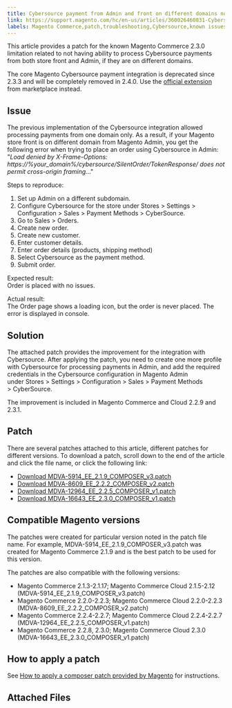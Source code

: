 ```yaml
---
title: Cybersource payment from Admin and front on different domains not processed
link: https://support.magento.com/hc/en-us/articles/360026460831-Cybersource-payment-from-Admin-and-front-on-different-domains-not-processed
labels: Magento Commerce,patch,troubleshooting,Cybersource,known issues,2.3.0
---
```


<p>This article provides a patch for the known Magento Commerce 2.3.0 limitation related to not having ability to process Cybersource payments from both store front and Admin, if they are on different domains.</p>
<p class="info">The core Magento Cybersource payment integration is deprecated since 2.3.3 and will be completely removed in 2.4.0. Use the <a href="https://marketplace.magento.com/cybersource-global-payment-management.html">official extension</a> from marketplace instead.</p>
<h2>Issue</h2>
<p>The previous implementation of the Cybersource integration allowed processing payments from one domain only. As a result, if your Magento store front is on different domain from Magento Admin, you get the following error when trying to place an order using Cybersource in Admin: "<em>Load denied by X-Frame-Options: https://%your_domain%/cybersource/SilentOrder/TokenResponse/ does not permit cross-origin framing.</em>.."</p>
<p>Steps to reproduce:</p>
<ol>
<li>Set up Admin on a different subdomain.</li>
<li>Configure Cybersource for the store under Stores &gt; Settings &gt; Configuration &gt; Sales &gt; Payment Methods &gt; CyberSource.
</li>
<li>Go to Sales &gt; Orders.</li>
<li>Create new order.</li>
<li>Create new customer.</li>
<li>Enter customer details.</li>
<li>Enter order details (products, shipping method)</li>
<li>Select Cybersource as the payment method.</li>
<li>Submit order.</li>
</ol>
<p>Expected result:<br/> Order is placed with no issues.</p>
<p>Actual result:<br/> The Order page shows a loading icon, but the order is never placed. The error is displayed in console.</p>
<h2>Solution</h2>
<p>The attached patch provides the improvement for the integration with Cybersource. After applying the patch, you need to create one more profile with Cybersource for processing payments in Admin, and add the required credentials in the Cybersource configuration in Magento Admin under Stores &gt; Settings &gt; Configuration &gt; Sales &gt; Payment Methods &gt; CyberSource.</p>
<p class="info">The improvement is included in Magento Commerce and Cloud 2.2.9 and 2.3.1.</p>
<h2>Patch</h2>
<p>There are several patches attached to this article, different patches for different versions. To download a patch, scroll down to the end of the article and click the file name, or click the following link:</p>
<ul>
<li><a href="https://support.magento.com/hc/en-us/article_attachments/360026011231/MDVA-5914_EE_2.1.9_COMPOSER_v3.patch">Download MDVA-5914_EE_2.1.9_COMPOSER_v3.patch</a></li>
<li><a href="https://support.magento.com/hc/en-us/article_attachments/360026012371/MDVA-8609_EE_2.2.2_COMPOSER_v2.patch">Download MDVA-8609_EE_2.2.2_COMPOSER_v2.patch</a></li>
<li><a href="https://support.magento.com/hc/en-us/article_attachments/360026013271/MDVA-12964_EE_2.2.5_COMPOSER_v1.patch">Download MDVA-12964_EE_2.2.5_COMPOSER_v1.patch</a></li>
<li><a href="https://support.magento.com/hc/article_attachments/360025638092/MDVA-16643_EE_2.3.0_COMPOSER_v1.patch">Download MDVA-16643_EE_2.3.0_COMPOSER_v1.patch</a></li>
</ul>
<h2>Compatible Magento versions</h2>
<p>The patches were created for particular version noted in the patch file name. For example, MDVA-5914_EE_2.1.9_COMPOSER_v3.patch was created for Magento Commerce 2.1.9 and is the best patch to be used for this version.</p>
<p>The patches are also compatible with the following versions:</p>
<ul>
<li>Magento Commerce 2.1.3-2.1.17; Magento Commerce Cloud 2.1.5-2.12 (MDVA-5914_EE_2.1.9_COMPOSER_v3.patch)</li>
<li>Magento Commerce 2.2.0-2.2.3; Magento Commerce Cloud 2.2.0-2.2.3 (MDVA-8609_EE_2.2.2_COMPOSER_v2.patch)</li>
<li>Magento Commerce 2.2.4-2.2.7; Magento Commerce Cloud 2.2.4-2.2.7 (MDVA-12964_EE_2.2.5_COMPOSER_v1.patch)</li>
<li>Magento Commerce 2.2.8, 2.3.0; Magento Commerce Cloud 2.3.0 (MDVA-16643_EE_2.3.0_COMPOSER_v1.patch)</li>
</ul>
<h2>How to apply a patch</h2>
<p>See <a href="https://support.magento.com/hc/en-us/articles/360028367731">How to apply a composer patch provided by Magento</a> for instructions.</p>
<h2>Attached Files</h2>